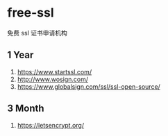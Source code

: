 free-ssl
========

免费 ssl 证书申请机构

1 Year
-----------
1. https://www.startssl.com/
2. http://www.wosign.com/
3. https://www.globalsign.com/ssl/ssl-open-source/

3 Month
-----------
1. https://letsencrypt.org/

